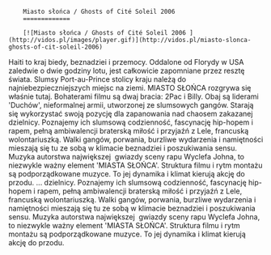 
        Miasto słońca / Ghosts of Cité Soleil 2006 
        =============
        
        [![Miasto słońca / Ghosts of Cité Soleil 2006 ](http://vidos.pl/images/player.gif)](http://vidos.pl/miasto-slonca-ghosts-of-cit-soleil-2006)
        
        
 Haiti to kraj biedy, beznadziei i przemocy. Oddalone od Florydy w USA zaledwie o dwie godziny lotu, jest całkowicie zapomniane przez resztę świata. Slumsy Port-au-Prince stolicy kraju należą do najniebezpieczniejszych miejsc na ziemi. MIASTO SŁOŃCA rozgrywa się właśnie tutaj. Bohaterami filmu są dwaj bracia: 2Pac i Billy. Obaj są liderami 'Duchów', nieformalnej armii, utworzonej ze slumsowych gangów. Starają się wykorzystać swoją pozycję dla zapanowania nad chaosem zakazanej dzielnicy. Poznajemy ich slumsową codzienność, fascynację hip-hopem i rapem, pełną ambiwalencji braterską miłość i przyjaźń z Lele, francuską wolontariuszką. Walki gangów, porwania, burzliwe wydarzenia i namiętności mieszają się tu ze sobą w klimacie beznadziei i poszukiwania sensu. Muzyka autorstwa największej  gwiazdy sceny rapu Wyclefa Johna, to niezwykle ważny element 'MIASTA SŁOŃCA'. Struktura filmu i rytm montażu są podporządkowane muzyce. To jej dynamika i klimat kierują akcję do przodu.  ... dzielnicy. Poznajemy ich slumsową codzienność, fascynację hip-hopem i rapem, pełną ambiwalencji braterską miłość i przyjaźń z Lele, francuską wolontariuszką. Walki gangów, porwania, burzliwe wydarzenia i namiętności mieszają się tu ze sobą w klimacie beznadziei i poszukiwania sensu. Muzyka autorstwa największej  gwiazdy sceny rapu Wyclefa Johna, to niezwykle ważny element 'MIASTA SŁOŃCA'. Struktura filmu i rytm montażu są podporządkowane muzyce. To jej dynamika i klimat kierują akcję do przodu.
    